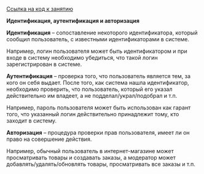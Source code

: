 [Ссылка на код к занятию](https://github.com/netology-code/DJ_code/tree/master/auth)

**Идентификация, аутентификация и авторизация**

**Идентификация** – сопоставление некоторого идентификатора, который сообщил пользователь, с известными идентификаторами в системе.

Например, логин пользователя может быть идентификатором и при входе в систему необходимо убедиться, что такой логин зарегистрирован в системе.

**Аутентификация** – проверка того, что пользователь является тем, за кого он себя выдает. После того, как система нашла идентификатор, необходимо проверить, что пользователь, который его указал действительно им владеет, а не подделал/украл/подобрал и т.п.

Например, пароль пользователя может быть использован как гарант того, что указанный логин действительно принадлежит тому, кто заходит в систему.

**Авторизация** – процедура проверки прав пользователя, имеет ли он право на совершение действия.

Например, обычный пользователь в интернет-магазине может просматривать товары и создавать заказы, а модератор может добавлять/удалять/обновлять товары, просматривать все заказы и т.п.